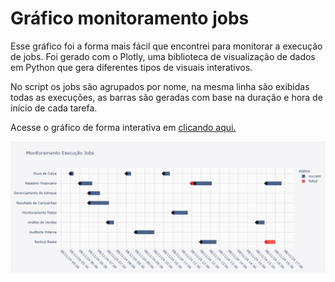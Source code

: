 # Gráfico monitoramento jobs

Esse gráfico foi a forma mais fácil que encontrei para monitorar a execução de jobs. Foi gerado com o Plotly, uma biblioteca de visualização de dados em Python que gera diferentes tipos de visuais interativos. 

No script os jobs são agrupados por nome, na mesma linha são exibidas todas as execuções, as barras são geradas com base na duração e hora de início de cada tarefa.

Acesse o gráfico de forma interativa em [clicando aqui.](https://mfbarbosa.github.io/grafico_execucao_jobs/html/) 


![Power Query](img/grafico_jobs.png) 
